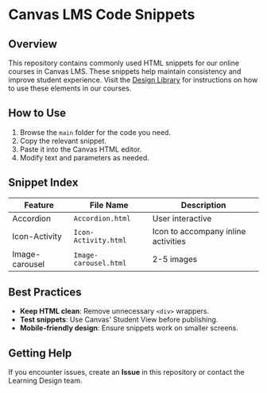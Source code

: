 # Canvas LMS Code Snippets

## Overview
This repository contains commonly used HTML snippets for our online courses in Canvas LMS. These snippets help maintain consistency and improve student experience.
Visit the [Design Library](https://canvas.acu.edu.au/courses/26333/modules) for instructions on how to use these elements in our courses.

## How to Use
1. Browse the `main` folder for the code you need.
2. Copy the relevant snippet.
3. Paste it into the Canvas HTML editor.
4. Modify text and parameters as needed.

## Snippet Index
| Feature           | File Name            | Description |
|------------------|---------------------|-------------|
| Accordion     | `Accordion.html`   | User interactive |
| Icon-Activity    | `Icon-Activity.html`  | Icon to accompany inline activities |
| Image-carousel | `Image-carousel.html` | 2-5 images |

## Best Practices
- **Keep HTML clean**: Remove unnecessary `<div>` wrappers.
- **Test snippets**: Use Canvas' Student View before publishing.
- **Mobile-friendly design**: Ensure snippets work on smaller screens.

## Getting Help
If you encounter issues, create an **Issue** in this repository or contact the Learning Design team.
